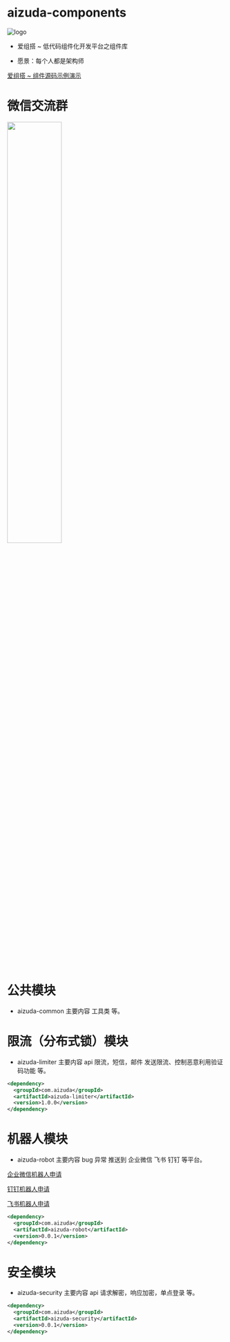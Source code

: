 
# aizuda-components

![logo](https://portrait.gitee.com/uploads/avatars/namespace/2879/8637007_aizuda_1636162864.png!avatar100)

- 爱组搭 ~ 低代码组件化开发平台之组件库


- 愿景：每个人都是架构师

[爱组搭 ~ 组件源码示例演示](https://gitee.com/aizuda/aizuda-components-examples)



# 微信交流群
<img src="https://images.gitee.com/uploads/images/2021/1129/221920_d2559092_12260.jpeg" width="50%" height="50%">


# 公共模块

-  aizuda-common 主要内容 工具类 等。


# 限流（分布式锁）模块

-  aizuda-limiter 主要内容 api 限流，短信，邮件 发送限流、控制恶意利用验证码功能 等。

```xml
<dependency>
  <groupId>com.aizuda</groupId>
  <artifactId>aizuda-limiter</artifactId>
  <version>1.0.0</version>
</dependency>
```



# 机器人模块

- aizuda-robot 主要内容 bug 异常 推送到 企业微信 飞书 钉钉 等平台。

[企业微信机器人申请](https://work.weixin.qq.com/api/doc/90000/90136/91770)

[钉钉机器人申请](https://developers.dingtalk.com/document/robots/use-group-robots)

[飞书机器人申请](https://open.feishu.cn/document/ukTMukTMukTM/ucTM5YjL3ETO24yNxkjN)

```xml
<dependency>
  <groupId>com.aizuda</groupId>
  <artifactId>aizuda-robot</artifactId>
  <version>0.0.1</version>
</dependency>
```


# 安全模块

-  aizuda-security 主要内容 api 请求解密，响应加密，单点登录 等。



```xml
<dependency>
  <groupId>com.aizuda</groupId>
  <artifactId>aizuda-security</artifactId>
  <version>0.0.1</version>
</dependency>
```


